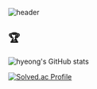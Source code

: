 ![header](https://capsule-render.vercel.app/api?type=waving&&color=0:008d62,100:EEFF00&height=230&section=header&text=Hi&fontSize=40&fontAlignY=36)

## 🏆 
![hyeong's GitHub stats](https://github-readme-stats.vercel.app/api?username=Soku3D&show_icons=true&theme=radical)

[![Solved.ac Profile](http://mazassumnida.wtf/api/v2/generate_badge?boj=soku)](https://solved.ac/soku/)



